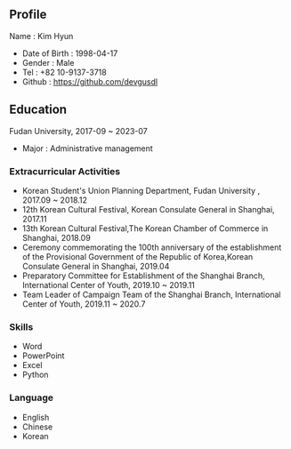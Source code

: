 ## Profile
Name : Kim Hyun
- Date of Birth : 1998-04-17
- Gender : Male
- Tel : +82 10-9137-3718
- Github : https://github.com/devgusdl

## Education
Fudan University, 2017-09 ~ 2023-07
- Major : Administrative management

### Extracurricular Activities
- Korean Student's Union Planning Department, Fudan University , 2017.09 ~ 2018.12	
- 12th Korean Cultural Festival, Korean Consulate General in Shanghai, 2017.11	
- 13th Korean Cultural Festival,The Korean Chamber of Commerce in Shanghai, 2018.09	
- Ceremony commemorating the 100th anniversary of the establishment of the Provisional Government of the Republic of Korea,Korean Consulate General in Shanghai, 2019.04	
- Preparatory Committee for Establishment of the Shanghai Branch, International Center of Youth, 2019.10 ~ 2019.11	
- Team Leader of Campaign Team of the Shanghai Branch, International Center of Youth, 2019.11 ~ 2020.7	
### Skills
- Word
- PowerPoint
- Excel
- Python
### Language
- English
- Chinese
- Korean
